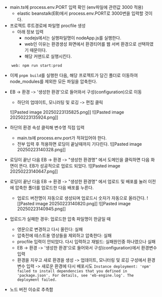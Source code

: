 - main.ts에 process.env.PORT 입력 확인 (env파일에 관련값 3000 적용)
	- elastic beanstalk(EB)에서 process.env.PORT로 3000번을 입력할 것이다.
- 프로젝트 루트경로에 파일명 procfile 생성
	- 아래 정보 입력
		- nodejs에서는 실행파일명이 nodeApp.js를 실행한다.
		- web인 이유는 환경생성 화면에서 환경티어를 웹 서버 환경으로 선택하였기 때문이다.
		- 해당 커맨드로 실행시킨다.
```
	web: npm run start:prod
```
- 이제 `pnpm build`를 실행한 다음, 해당 프로젝트가 담긴 폴더로 이동하여 node_modules를 제외한 모든 파일을 압축한다.
- EB -> 환경 -> '생성한 환경'으로 들어와서 구성(configuration)으로 이동
	- 하단의 업데이트, 모니러팅 및 로깅 -> 편집 클릭

	![[Pasted image 20250223135825.png]]
	![[Pasted image 20250223135924.png]]

- 하단의 환경 속성 클릭해 변수명 직접 입력
	- main.ts에 process.env.port가 적혀있어야 한다.
	- 전부 입력 후 적용하면 로딩이 끝날때까지 기다린다.
	![[Pasted image 20250223140328.png]]

- 로딩이 끝난 다음 EB -> 환경 -> "생성한 환경명" 에서 도메인을 클릭하면 다음 화면이 뜬다. EB가 성공적으로 업로드 되었다.
	![[Pasted image 20250223140647.png]]
- 로딩이 끝난 다음 EB -> 환경 -> "생성한 환경명" 에서 업로드 및 배포를 눌러 이전에 압축한 폴더를 업로드한 다음 배포를 누른다.
	- 업로드 버전명이 자동으로 생성되며 업로드시 숫자가 자동으로 올라간다.
	![[Pasted image 20250223140820.png]]
	![[Pasted image 20250223140945.png]]
- 업로드가 실패한 경우: 업로드한 압축 파일명이 한글일 때
	- 영문으로 변경하고 다시 올린다: 실패
	- 압축전에 테스트용 영상들을 제외하고 압축한다: 실패
	- procfile 입력이 안되었다. 다시 입력하고 재빌드: 실패원인중 하나였으나 실패
	- EB -> 환경 -> '생성한 환경'으로 들어와서 구성(configuration)에서 환경변수 입력
	- 환경을 지우고 새로 환경을 생성 -> 업데이트, 모니터링 및 로깅 구성에서 환경변수 입력 -> 새로운 환경에 다시 배포시도
	`Instance deployment: 'npm' failed to install dependencies that you defined in 'package.json'. For details, see 'eb-engine.log'. The deployment failed.`
- 노드 버전 이슈로 추측함